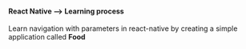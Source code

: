 #### React Native --> Learning process
Learn navigation with parameters in react-native by creating a simple application called **Food**
